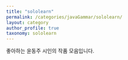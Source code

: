 ```yaml
---
title: "sololearn"
permalink: /categories/javaGammar/sololearn/
layout: category
author_profile: true
taxonomy: sololearn
---
```


좋아하는 윤동주 시인의 작품 모음입니다.
